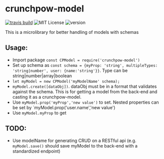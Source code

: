 # crunchpow-model
[![travis build](https://img.shields.io/travis/TheOneTheOnlyDavidBrown/crunchpow-model.svg)](https://travis-ci.org/TheOneTheOnlyDavidBrown/crunchpow-model/)
![MIT License](https://img.shields.io/github/license/TheOneTheOnlyDavidBrown/crunchpow-model.svg)
![version](https://img.shields.io/npm/v/crunchpow-model.svg)

This is a microlibrary for better handling of models with schemas

## Usage:
- Import package `const CPModel = require('crunchpow-model')`
- Set up schema as `const schema = {myProp: 'string', multipleTypes: 'string|number', user: {name:'string'}}`. Type can be string|number|array|boolean
- `let myModel = new CPModel('myModelName' schema);`
- `myModel.create([dataObj])`. dataObj must be in a format that validates against the schema. This is for getting a model from the back-end and casting it as a crunchpow-model.
- Use `myModel.prop('myProp','new value')` to set. Nested properties can be set by `myModel.prop('user.name','new value')
- Use `myModel.myProp` to get

## TODO:
- Use modelName for generating CRUD on a RESTful api (e.g. `myModel.save()` should save myModel to the back-end with a standardized endpoint)
